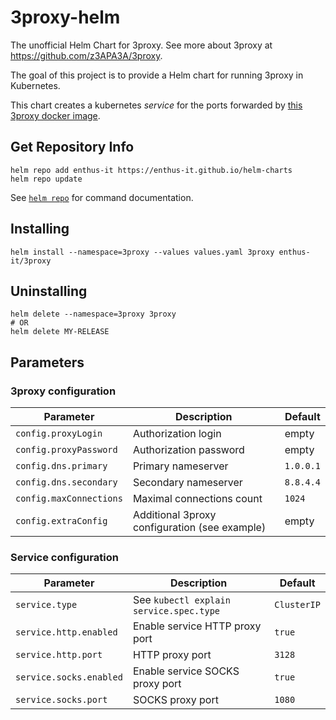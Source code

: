 # 3proxy-helm

The unofficial Helm Chart for 3proxy. See more about 3proxy at <https://github.com/z3APA3A/3proxy>.

The goal of this project is to provide a Helm chart for running 3proxy in Kubernetes.

This chart creates a kubernetes *service* for the ports forwarded by [this 3proxy docker image](https://github.com/tarampampam/3proxy-docker).

## Get Repository Info

```console
helm repo add enthus-it https://enthus-it.github.io/helm-charts
helm repo update
```

See [`helm repo`](https://helm.sh/docs/helm/helm_repo/) for command documentation.

## Installing

```console
helm install --namespace=3proxy --values values.yaml 3proxy enthus-it/3proxy
```

## Uninstalling

```console
helm delete --namespace=3proxy 3proxy
# OR
helm delete MY-RELEASE
```

## Parameters

### 3proxy configuration

| Parameter               | Description                                     | Default |
| ----------------------- | ----------------------------------------------- | ------- |
| `config.proxyLogin`     | Authorization login  | empty |
| `config.proxyPassword`  | Authorization password | empty |
| `config.dns.primary`    | Primary nameserver  | `1.0.0.1` |
| `config.dns.secondary`  | Secondary nameserver  | `8.8.4.4` |
| `config.maxConnections` | Maximal connections count | `1024` |
| `config.extraConfig`    | Additional 3proxy configuration (see example) | empty |

### Service configuration

| Parameter                | Description                                     | Default |
| ------------------------ | ----------------------------------------------- | ------- |
| `service.type`           | See `kubectl explain service.spec.type` | `ClusterIP` |
| `service.http.enabled`   | Enable service HTTP proxy port | `true` |
| `service.http.port`      | HTTP proxy port | `3128` |
| `service.socks.enabled`  | Enable service SOCKS proxy port | `true` |
| `service.socks.port`     | SOCKS proxy port | `1080`|
